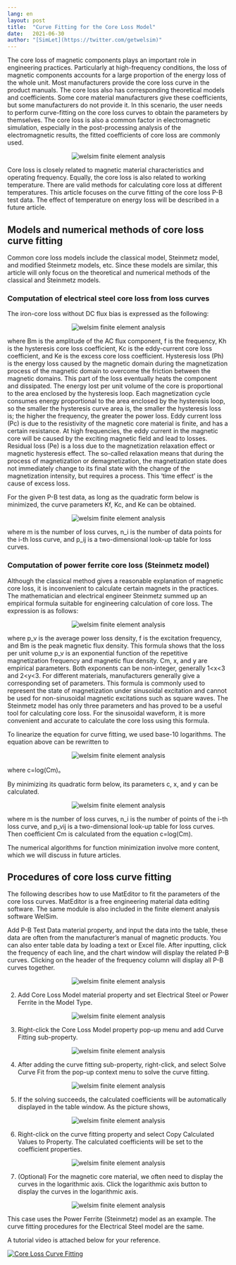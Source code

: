 ```yaml
---
lang: en
layout: post
title:  "Curve Fitting for the Core Loss Model"
date:   2021-06-30
author: "[SimLet](https://twitter.com/getwelsim)"
---
```


The core loss of magnetic components plays an important role in engineering practices. Particularly at high-frequency conditions, the loss of magnetic components accounts for a large proportion of the energy loss of the whole unit. Most manufacturers provide the core loss curve in the product manuals. The core loss also has corresponding theoretical models and coefficients. Some core material manufacturers give these coefficients, but some manufacturers do not provide it. In this scenario, the user needs to perform curve-fitting on the core loss curves to obtain the parameters by themselves. The core loss is also a common factor in electromagnetic simulation, especially in the post-processing analysis of the electromagnetic results, the fitted coefficients of core loss are commonly used.

<p align="center">
  <img src="https://miro.medium.com/max/800/1*GHhGMcgRq3P_02x3_HFEcw.jpeg" alt="welsim finite element analysis" />
</p>

Core loss is closely related to magnetic material characteristics and operating frequency. Equally, the core loss is also related to working temperature. There are valid methods for calculating core loss at different temperatures. This article focuses on the curve fitting of the core loss P-B test data. The effect of temperature on energy loss will be described in a future article.


## Models and numerical methods of core loss curve fitting

Common core loss models include the classical model, Steinmetz model, and modified Steinmetz models, etc. Since these models are similar, this article will only focus on the theoretical and numerical methods of the classical and Steinmetz models.

### Computation of electrical steel core loss from loss curves

The iron-core loss without DC flux bias is expressed as the following:

<p align="center">
  <img src="https://miro.medium.com/max/1400/1*CIOnxcf3rtlb663u1m81Rg.png" alt="welsim finite element analysis" />
</p>

where Bm is the amplitude of the AC flux component, f is the frequency, Kh is the hysteresis core loss coefficient, Kc is the eddy-current core loss coefficient, and Ke is the excess core loss coefficient. Hysteresis loss (Ph) is the energy loss caused by the magnetic domain during the magnetization process of the magnetic domain to overcome the friction between the magnetic domains. This part of the loss eventually heats the component and dissipated. The energy lost per unit volume of the core is proportional to the area enclosed by the hysteresis loop. Each magnetization cycle consumes energy proportional to the area enclosed by the hysteresis loop, so the smaller the hysteresis curve area is, the smaller the hysteresis loss is; the higher the frequency, the greater the power loss. Eddy current loss (Pc) is due to the resistivity of the magnetic core material is finite, and has a certain resistance. At high frequencies, the eddy current in the magnetic core will be caused by the exciting magnetic field and lead to losses. Residual loss (Pe) is a loss due to the magnetization relaxation effect or magnetic hysteresis effect. The so-called relaxation means that during the process of magnetization or demagnetization, the magnetization state does not immediately change to its final state with the change of the magnetization intensity, but requires a process. This ‘time effect’ is the cause of excess loss.

For the given P-B test data, as long as the quadratic form below is minimized, the curve parameters Kf, Kc, and Ke can be obtained.

<p align="center">
  <img src="https://miro.medium.com/max/1400/1*E6tXEMeNVP10-IvgNy_dxg.png" alt="welsim finite element analysis" />
</p>

where m is the number of loss curves, n_i is the number of data points for the i-th loss curve, and p_ij is a two-dimensional look-up table for loss curves.

### Computation of power ferrite core loss (Steinmetz model)

Although the classical method gives a reasonable explanation of magnetic core loss, it is inconvenient to calculate certain magnets in the practices. The mathematician and electrical engineer Steinmetz summed up an empirical formula suitable for engineering calculation of core loss. The expression is as follows:

<p align="center">
  <img src="https://miro.medium.com/max/172/1*bNDhdWIQA_WvcjofS8WezQ.png" alt="welsim finite element analysis" />
</p>

where p_v is the average power loss density, f is the excitation frequency, and Bm is the peak magnetic flux density. This formula shows that the loss per unit volume p_v is an exponential function of the repetitive magnetization frequency and magnetic flux density. Cm, x, and y are empirical parameters. Both exponents can be non-integer, generally 1<x<3 and 2<y<3. For different materials, manufacturers generally give a corresponding set of parameters. This formula is commonly used to represent the state of magnetization under sinusoidal excitation and cannot be used for non-sinusoidal magnetic excitations such as square waves. The Steinmetz model has only three parameters and has proved to be a useful tool for calculating core loss. For the sinusoidal waveform, it is more convenient and accurate to calculate the core loss using this formula.

To linearize the equation for curve fitting, we used base-10 logarithms. The equation above can be rewritten to

<p align="center">
  <img src="https://miro.medium.com/max/718/1*QorUZcARaodn2oOy4PVkgQ.png" alt="welsim finite element analysis" />
</p>

where c=log(Cm)。

By minimizing its quadratic form below, its parameters c, x, and y can be calculated.

<p align="center">
  <img src="https://miro.medium.com/max/1400/1*tebpoy7kKijQ7_Ba3ykHOw.png" alt="welsim finite element analysis" />
</p>

where m is the number of loss curves, n_i is the number of points of the i-th loss curve, and p_vij is a two-dimensional look-up table for loss curves. Then coefficient Cm is calculated from the equation c=log(Cm).

The numerical algorithms for function minimization involve more content, which we will discuss in future articles.


## Procedures of core loss curve fitting

The following describes how to use MatEditor to fit the parameters of the core loss curves. MatEditor is a free engineering material data editing software. The same module is also included in the finite element analysis software WelSim.

Add P-B Test Data material property, and input the data into the table, these data are often from the manufacturer’s manual of magnetic products. You can also enter table data by loading a text or Excel file. After inputting, click the frequency of each line, and the chart window will display the related P-B curves. Clicking on the header of the frequency column will display all P-B curves together.

<p align="center">
  <img src="https://miro.medium.com/max/1400/1*GANhtanFIR6NbqeM2Uf6nA.png" alt="welsim finite element analysis" />
</p>

2) Add Core Loss Model material property and set Electrical Steel or Power Ferrite in the Model Type.

<p align="center">
  <img src="https://miro.medium.com/max/714/1*hRsRC6yItwJH0JAMv9S7VQ.png" alt="welsim finite element analysis" />
</p>

3) Right-click the Core Loss Model property pop-up menu and add Curve Fitting sub-property.

<p align="center">
  <img src="https://miro.medium.com/max/714/1*hRsRC6yItwJH0JAMv9S7VQ.png" alt="welsim finite element analysis" />
</p>

4) After adding the curve fitting sub-property, right-click, and select Solve Curve Fit from the pop-up context menu to solve the curve fitting.

<p align="center">
  <img src="https://miro.medium.com/max/1064/1*JRAWFlczZNbQoONxxsG4Pg.png" alt="welsim finite element analysis" />
</p>

5) If the solving succeeds, the calculated coefficients will be automatically displayed in the table window. As the picture shows,

<p align="center">
  <img src="https://miro.medium.com/max/1400/1*ivWV8CFI3scGedL0IGkDrA.png" alt="welsim finite element analysis" />
</p>

6) Right-click on the curve fitting property and select Copy Calculated Values to Property. The calculated coefficients will be set to the coefficient properties.

<p align="center">
  <img src="https://miro.medium.com/max/1400/1*dBa9GbDw4tzGukNXbGwgXA.png" alt="welsim finite element analysis" />
</p>

7) (Optional) For the magnetic core material, we often need to display the curves in the logarithmic axis. Click the logarithmic axis button to display the curves in the logarithmic axis.

<p align="center">
  <img src="https://miro.medium.com/max/1400/1*EbKynlJQNioiByDGwVU9bA.png" alt="welsim finite element analysis" />
</p>

This case uses the Power Ferrite (Steinmetz) model as an example. The curve fitting procedures for the Electrical Steel model are the same.

A tutorial video is attached below for your reference.


[![Core Loss Curve Fitting](https://img.youtube.com/vi/zvqkhV75hM8/0.jpg)](https://youtu.be/zvqkhV75hM8)



